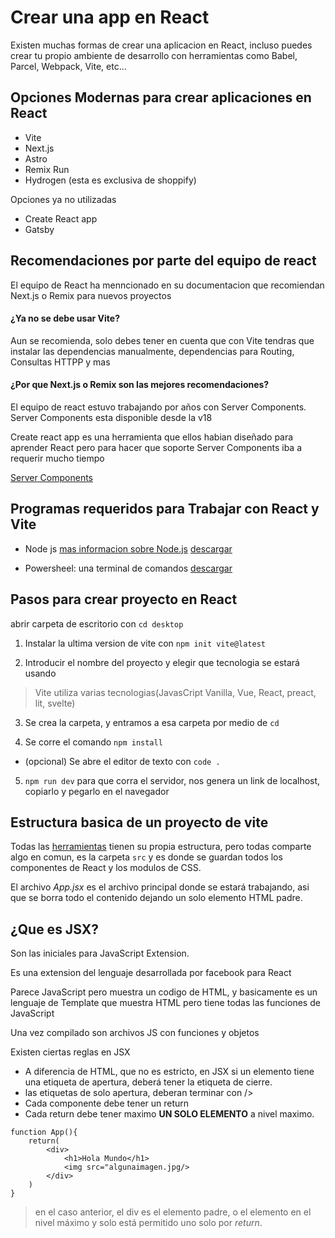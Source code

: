 # Crear una app en React
Existen muchas formas de crear una aplicacion en React, incluso puedes crear tu propio ambiente de desarrollo con herramientas como Babel, Parcel, Webpack, Vite, etc...

## Opciones Modernas para crear aplicaciones en React
* Vite
* Next.js
* Astro
* Remix Run
* Hydrogen (esta es exclusiva de shoppify)

Opciones ya no utilizadas
* Create React app
* Gatsby

## Recomendaciones por parte del equipo de react
El equipo de React ha menncionado en su documentacion que recomiendan Next.js o Remix para nuevos proyectos

#### ¿Ya no se debe usar Vite?
Aun se recomienda, solo debes tener en cuenta que con Vite tendras que instalar las dependencias manualmente, dependencias para Routing, Consultas HTTPP y mas

#### ¿Por que Next.js o Remix son las mejores recomendaciones?

El equipo de react estuvo trabajando por años con Server Components. Server Components esta disponible desde la v18 

Create react app es una herramienta que ellos habian diseñado para aprender React pero para hacer que soporte Server Components iba a requerir mucho tiempo

[Server Components](https://es.react.dev/blog/2023/03/22/react-labs-what-we-have-been-working-on-march-2023#react-server-components)

## Programas requeridos para Trabajar con React y Vite

* Node js [mas informacion sobre Node.js](https://developer.mozilla.org/es/docs/Learn/Server-side/Express_Nodejs/Introduction#%C2%BFqu%C3%A9_son_express_y_node)
[descargar](https://nodejs.org/es)

* Powersheel: una terminal de comandos 
[descargar](https://learn.microsoft.com/en-us/powershell/scripting/install/installing-powershell-on-windows?view=powershell-7.3)

## Pasos para crear proyecto en React
abrir carpeta de escritorio con `cd desktop`

1. Instalar la ultima version de vite con `npm init vite@latest`

2. Introducir el nombre del proyecto y elegir que tecnologia se estará usando

>Vite utiliza varias tecnologias(JavasCript Vanilla, Vue, React, preact, lit, svelte)

3. Se crea la carpeta, y entramos a esa carpeta por medio de `cd`

4. Se corre el comando `npm install`

* (opcional) Se abre el editor de texto con `code .`

5. `npm run dev` para que corra el servidor, nos genera un link de localhost, copiarlo y pegarlo en el navegador

## Estructura basica de un proyecto de vite
Todas las [herramientas](https://github.com/borgesmj/Udemy-react/blob/main/Seccion2-Herramientas-para-crear-aplicaciones.md#opciones-modernas-para-crear-aplicaciones-en-react) tienen su propia estructura, pero todas comparte algo en comun, es la carpeta `src` y es donde se guardan todos los componentes de React y los modulos de CSS.

El archivo _App.jsx_ es el archivo principal donde se estará trabajando, asi que se borra todo el contenido dejando un solo elemento HTML padre.

## ¿Que es JSX?

Son las iniciales para JavaScript Extension.

Es una extension del lenguaje desarrollada por facebook para React

Parece JavaScript pero muestra un codigo de HTML, y basicamente es un lenguaje de Template que muestra HTML pero tiene todas las funciones de JavaScript

Una vez compilado son archivos JS con funciones y objetos

Existen ciertas reglas en JSX

* A diferencia de HTML, que no es estricto, en JSX si un elemento tiene una etiqueta de apertura, deberá tener la etiqueta de cierre.
* las etiquetas de solo apertura, deberan terminar con />
* Cada componente debe tener un return
* Cada return debe tener maximo **UN SOLO ELEMENTO** a nivel maximo.


```
function App(){
    return(
        <div>
            <h1>Hola Mundo</h1>
            <img src="algunaimagen.jpg/>
        </div>
    )
}
```

>en el caso anterior, el div es el elemento padre, o el elemento en el nivel máximo y solo está permitido uno solo por _return_.
